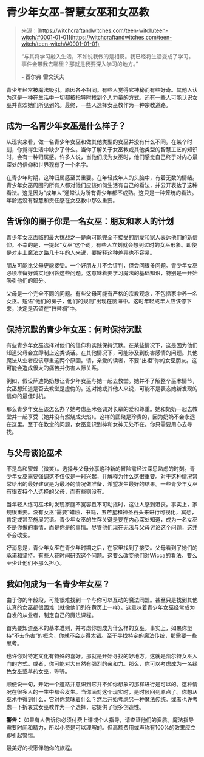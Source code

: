 <!--yml

分类：未分类

日期：2024年06月12日 18:27:50

-->

# 青少年女巫-智慧女巫和女巫教

> 来源：[https://witchcraftandwitches.com/teen-witch/teen-witch/#0001-01-01](https://witchcraftandwitches.com/teen-witch/teen-witch/#0001-01-01)
> 
> “与其将学习融入生活，不如说我做的是相反。我已经将生活变成了学习。事件会带我去哪里？那就是我要深入学习的地方。”
> 
> **- 西尔弗·雷文沃夫**

青少年经常被魔法吸引。原因各不相同。有些人觉得它神秘而有些好奇。其他人认为这是一种在生活中一切都被指导时找到个人力量的方式。还有一些人可能认识女巫并喜欢她们所见到的。最终，一些人选择女巫教作为一种宗教道路。

## 成为一名青少年女巫是什么样子？

从现实来看，做一名青少年女巫和做其他类型的女巫并没有什么不同。在某个时刻，你觉得生活中缺少了什么。当你了解关于女巫教或其他类型的智慧工艺的知识时，会有一种归属感。许多人说，当他们成为女巫时，他们感觉自己终于对内心最深处的信仰和世界观有了一个名字。

在青少年时期，这种归属感至关重要。在年轻成年人的头脑中，有着无数的情绪。青少年女巫周围的所有人都对他们应该如何生活有自己的看法，并公开表达了这种看法。这是因为“成年人”通常认为所有青少年都不成熟。这只是一种笼统的看法。年龄远没有智慧和责任感在女巫教中那么重要。

## 告诉你的圈子你是一名女巫：朋友和家人的计划

青少年女巫面临的最大挑战之一是向可能完全不接受的朋友和家人表达他们的新信仰。不幸的是，一提起“女巫”这个词，有些人立刻就会想到过时的女巫形象。即使是对走上魔法之路几十年的人来说，要解释这种差异也不容易。

朋友可能比父母更能接受。一个好朋友并不会评判，但会问很多问题。青少年女巫必须准备好诚实地回答这些问题。这意味着要学习魔法的基础知识，特别是一开始吸引他们的部分。

父母是一个完全不同的问题。有些父母可能有严格的宗教观念，不包括家中养一名女巫。短语“他们的房子，他们的规则”出现在脑海中。这时年轻成年人应该停下来，决定是否留在“扫帚橱”中。

## 保持沉默的青少年女巫：何时保持沉默

有些青少年女巫选择对他们的信仰和实践保持沉默。在某些情况下，这是因为他们知道父母会立即制止这类谈话。在其他情况下，可能涉及到伤害感情的问题。其他魔法从业者应该尊重这两个原因。请，亲爱的读者，不要“出柜”你的女巫朋友。这可能会造成很大的痛苦并伤害人际关系。

例如，假设萨迪奶奶想让青少年女巫与她一起去教堂。她并不了解整个巫术情节，女巫想知道是否去教堂是虚伪的。这对她或其他人来说，可能不是表态她新发现的信仰的最佳时机。

那么青少年女巫该怎么办？她考虑巫术强调对长辈的爱和尊重。她和奶奶一起去教堂并一起享受（她并没有燃烧成火焰）。这样的团聚是珍贵的，因为奶奶不会永远在这里。至于在教堂的问题，女巫意识到神和女神无处不在。你只需要用心去寻找。

## 与父母谈论巫术

不是鸟和蜜蜂（微笑）。选择与父母分享这种新的冒险需经过深思熟虑的时刻。青少年女巫需要强调这不仅仅是一时兴起，并解释为什么这很重要。对于这种情况常常给出的最好建议是为最坏的情况做准备，希望发生最好的结果。一些青少年女巫有很支持个人选择的父母，而有些则没有。

当年轻人练习巫术时发现家庭不宽容且不可动摇时，这让人感到沮丧。事实上，家规很重要。没有女巫“需要”蜡烛，书籍，五芒星和神圣石头来进行可视化，冥想，肯定或甚至施展咒语。青少年女巫的生存关键是要在内心深处知道，成为一名女巫不是你做的事情，而是你是的事情。尽管他们现在无法与父母讨论这个问题，这并不会改变。

好消息是，青少年女巫在青少年时期之后，在家里找到了接受。父母看到了她们的承诺和坚持。有些人花时间研究这个问题。这要么改变他们对Wicca的看法，要么至少让他们不那么担心。

## 我如何成为一名青少年女巫？

由于你的年龄段，可能很难找到一个与你可以互动的魔法同盟。甚至只是找到其他认真的女巫都很困难（就像他们列在黄页上一样）。这意味着青少年女巫经常成为自发的从业者，制定自己的魔法课程。

首先要知道巫术的基本准则，并考虑你想成为什么样的女巫。事实上，如果你坚持“不去伤害”的概念，你就不会走得太错。至于寻找特定的魔法传统，那需要一些思考。

也许你对特定文化有特殊的喜好。那就是开始寻找的好地方。这就是凯尔特女巫入门的方式。或者，你可能对大自然有强烈的亲和力。那么，你可以考虑成为一名绿色女巫或草药女巫，等等。

顺便说一句，开始一个道路并意识到它并不如你想象的那样进行是可以的。这种情况在很多人的一生中都会发生。当你面对这个现实时，是时候回到原点了。你想从巫术中得到什么，它对你意味着什么？然后开始考虑另一种魔法传统。或者也许考虑一下折衷式女巫教作为一个选择，它提供了很多创造性。

**警告：** 如果有人告诉你必须付费上课或个人指导，请查证他们的资质。魔法指导需要时间和精力，所以小费是可以理解的。但高额费用或声称有100%的效果应立即引起警惕。

最美好的祝愿伴随你的旅程。
